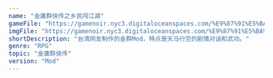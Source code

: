 ```yaml
---
name: "金庸群侠传之乡民闯江湖"
gameFile: "https://gamenoir.nyc3.digitaloceanspaces.com/%E9%87%91%E5%BA%B8%E7%BE%A4%E4%BE%A0%E4%BC%A0%E4%B9%8B%E4%B9%A1%E6%B0%91%E9%97%AF%E6%B1%9F%E6%B9%96/jyqxz-ppt.zip"
imgFile: "https://gamenoir.nyc3.digitaloceanspaces.com/%E9%87%91%E5%BA%B8%E7%BE%A4%E4%BE%A0%E4%BC%A0%E4%B9%8B%E4%B9%A1%E6%B0%91%E9%97%AF%E6%B1%9F%E6%B9%96/original.webp"
shortDescription: "台湾网友制作的金群Mod，特点是天马行空的剧情对话和武功。"
genre: "RPG"
topic: "金庸群侠传"
version: "Mod"
---
```

